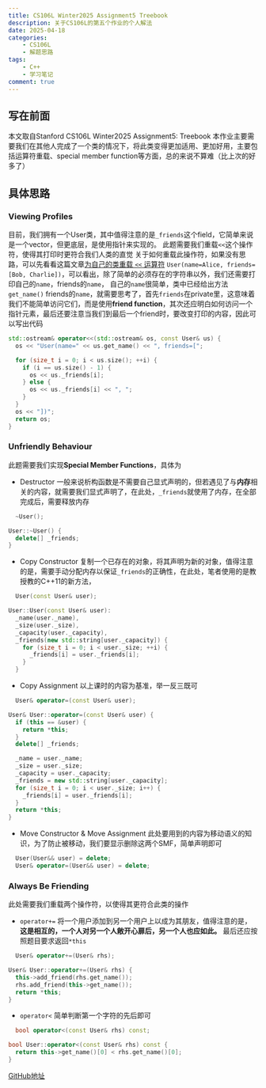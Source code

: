 ```yaml
---
title: CS106L Winter2025 Assignment5 Treebook
description: 关于CS106L的第五个作业的个人解法
date: 2025-04-18
categories:
    - CS106L
    - 解题思路
tags:
    - C++
    - 学习笔记
comment: true
---
```


## 写在前面
本文取自Stanford CS106L Winter2025 Assignment5: Treebook 本作业主要需要我们在其他人完成了一个类的情况下，将此类变得更加适用、更加好用，主要包括运算符重载、special member function等方面，总的来说不算难（比上次的好多了）
## 具体思路
### Viewing Profiles
目前，我们拥有一个User类，其中值得注意的是`_friends`这个field，它简单来说是一个vector，但更底层，是使用指针来实现的。
此题需要我们重载`<<`这个操作符，使得其打印时更符合我们人类的直觉
关于如何重载此操作符，如果没有思路，可以先看看这篇文章[为自己的类重载 `<<` 运算符](https://learn.microsoft.com/zh-cn/cpp/standard-library/overloading-the-output-operator-for-your-own-classes?view=msvc-170)
`User(name=Alice, friends=[Bob, Charlie])`，可以看出，除了简单的必须存在的字符串以外，我们还需要打印自己的`name`，friends的`name`，
自己的`name`很简单，类中已经给出方法`get_name()`
friends的`name`，就需要思考了，首先`friends`在private里，这意味着我们不能简单访问它们，而是使用**friend function**，其次还应明白如何访问一个指针元素，最后还要注意当我们到最后一个friend时，要改变打印的内容，因此可以写出代码
```cpp
std::ostream& operator<<(std::ostream& os, const User& us) {
  os << "User(name=" << us.get_name() << ", friends=[";

  for (size_t i = 0; i < us.size(); ++i) {
    if (i == us.size() - 1) {
      os << us._friends[i];
    } else {
      os << us._friends[i] << ", ";
    }
  }
  os << "])";
  return os;
}
```
### Unfriendly Behaviour
此题需要我们实现**Special Member Functions**，具体为
- Destructor
一般来说析构函数是不需要自己显式声明的，但若遇见了与**内存**相关的内容，就需要我们显式声明了，在此处，`_friends`就使用了内存，在全部完成后，需要释放内存
```cpp
  ~User();
```
```cpp
User::~User() {
  delete[] _friends;
}
```
- Copy Constructor
复制一个已存在的对象，将其声明为新的对象，值得注意的是，需要手动分配内存以保证`_friends`的正确性，在此处，笔者使用的是教授教的C++11的新方法，
```cpp
  User(const User& user);
```
```cpp
User::User(const User& user):
  _name(user._name),
  _size(user._size),
  _capacity(user._capacity),
  _friends(new std::string[user._capacity]) {
    for (size_t i = 0; i < user._size; ++i) {
      _friends[i] = user._friends[i];
    }
  }
```
- Copy Assignment
以上课时的内容为基准，举一反三既可
```cpp
  User& operator=(const User& user);
```
```cpp
User& User::operator=(const User& user) {
  if (this == &user) {
    return *this;
  }
  delete[] _friends;

  _name = user._name;
  _size = user._size;
  _capacity = user._capacity;
  _friends = new std::string[user._capacity];
  for (size_t i = 0; i < user._size; i++) {
    _friends[i] = user._friends[i];
  }
  return *this;
}
```
- Move Constructor & Move Assignment
此处要用到的内容为移动语义的知识，为了防止被移动，我们要显示删除这两个SMF，简单声明即可
```cpp
  User(User&& user) = delete;
  User& operator=(User&& user) = delete;
```
### Always Be Friending
此处需要我们重载两个操作符，以使得其更符合此类的操作
- `operator+=`
将一个用户添加到另一个用户上以成为其朋友，值得注意的是，**这是相互的，一个人对另一个人敞开心扉后，另一个人也应如此。**
最后还应按照题目要求返回`*this`
```cpp
  User& operator+=(User& rhs);
```
```cpp
User& User::operator+=(User& rhs) {
  this->add_friend(rhs.get_name());
  rhs.add_friend(this->get_name());
  return *this;
}
```
- `operator<`
简单判断第一个字符的先后即可
```cpp
  bool operator<(const User& rhs) const;
```
```cpp
bool User::operator<(const User& rhs) const {
  return this->get_name()[0] < rhs.get_name()[0];
}
```

[GitHub地址](https://github.com/YuTaki23/CS106L-Winter-2025/tree/main/assign5)
